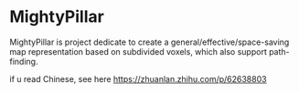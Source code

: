 # MightyPillar
MightyPillar is project dedicate to create a general/effective/space-saving map representation based on subdivided voxels, which also support path-finding. 

if u read Chinese, see here https://zhuanlan.zhihu.com/p/62638803
